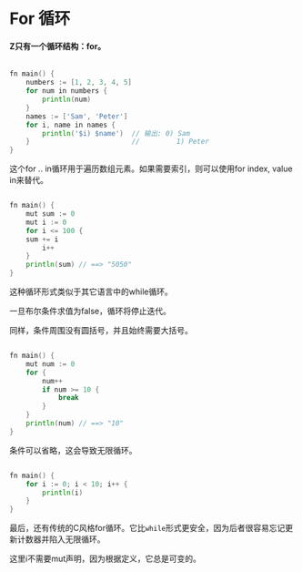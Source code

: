 # For 循环

#### Z只有一个循环结构：for。

```go

fn main() {
    numbers := [1, 2, 3, 4, 5]
    for num in numbers {
        println(num)
    }
    names := ['Sam', 'Peter']
    for i, name in names {
        println('$i) $name')  // 输出: 0) Sam
    }                         //         1) Peter
}

```



这个for .. in循环用于遍历数组元素。如果需要索引，则可以使用for index, value in来替代。

```go

fn main() {
    mut sum := 0
    mut i := 0
    for i <= 100 {
    sum += i
        i++
    }
    println(sum) // ==> "5050" 
}

```



这种循环形式类似于其它语言中的while循环。

一旦布尔条件求值为false，循环将停止迭代。

同样，条件周围没有圆括号，并且始终需要大括号。

```go

fn main() {
    mut num := 0
    for {
        num++
        if num >= 10 {
            break 
        } 
    }
    println(num) // ==> "10" 
}

```



条件可以省略，这会导致无限循环。

```go

fn main() {
    for i := 0; i < 10; i++ {
        println(i)
    }
}

```



最后，还有传统的C风格for循环。它比`while`形式更安全，因为后者很容易忘记更新计数器并陷入无限循环。

这里i不需要mut声明，因为根据定义，它总是可变的。

